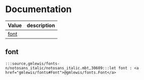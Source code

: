 # Documentation
|Value|description|
|---|---|
|[font](#font)||

## font

```moonbit
:::source,gmlewis/fonts-n/notosans_italic/notosans_italic.mbt,30609:::let font : <a href="gmlewis/fonts#Font">@gmlewis/fonts.Font</a>
```

